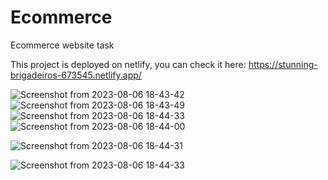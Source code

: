 # Ecommerce
Ecommerce website task

This project is deployed on netlify, you can check it here:
https://stunning-brigadeiros-673545.netlify.app/




![Screenshot from 2023-08-06 18-43-42](https://github.com/mkamran093/Ecommerce/assets/95133644/15b61d18-2dca-4683-998d-6a0bb7f350fe)
![Screenshot from 2023-08-06 18-43-49](https://github.com/mkamran093/Ecommerce/assets/95133644/7ae5add4-b779-44c5-8216-e05f0b72934f)
![Screenshot from 2023-08-06 18-44-33](https://github.com/mkamran093/Ecommerce/assets/95133644/52ae97c3-04e8-4e43-9d12-eae706e9ddcb)
![Screenshot from 2023-08-06 18-44-00](https://github.com/mkamran093/Ecommerce/assets/95133644/431d6926-014a-4e22-9efd-3fd310020530)

![Screenshot from 2023-08-06 18-44-31](https://github.com/mkamran093/Ecommerce/assets/95133644/ca718d13-a9f6-4fcb-bf21-841b3f174ec2)

![Screenshot from 2023-08-06 18-44-33](https://github.com/mkamran093/Ecommerce/assets/95133644/95d4152c-c988-42b4-b7f9-a4c8c067a473)

